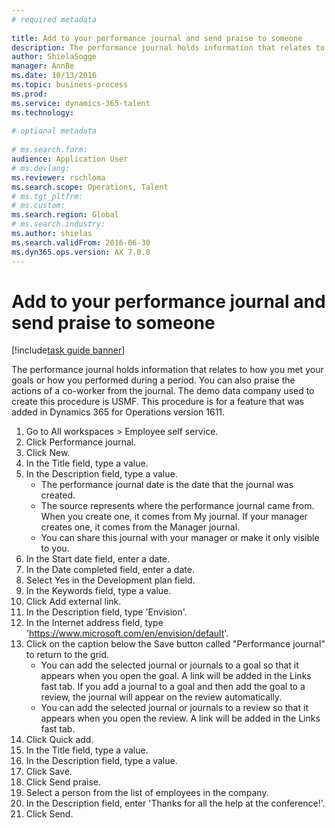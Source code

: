 ```yaml
--- 
# required metadata 
 
title: Add to your performance journal and send praise to someone
description: The performance journal holds information that relates to how you met your goals or how you performed during a period. 
author: ShielaSogge
manager: AnnBe 
ms.date: 10/13/2016
ms.topic: business-process 
ms.prod:  
ms.service: dynamics-365-talent 
ms.technology:  
 
# optional metadata 
 
# ms.search.form:   
audience: Application User 
# ms.devlang:  
ms.reviewer: rschloma
ms.search.scope: Operations, Talent 
# ms.tgt_pltfrm:  
# ms.custom:  
ms.search.region: Global
# ms.search.industry: 
ms.author: shielas
ms.search.validFrom: 2016-06-30 
ms.dyn365.ops.version: AX 7.0.0 
---
```

# Add to your performance journal and send praise to someone

[!include[task guide banner](../../includes/task-guide-banner.md)]

The performance journal holds information that relates to how you met your goals or how you performed during a period. You can also praise the actions of a co-worker from the journal. The demo data company used to create this procedure is USMF. This procedure is for a feature that was added in Dynamics 365 for Operations version 1611.

1. Go to All workspaces > Employee self service.
2. Click Performance journal.
3. Click New.
4. In the Title field, type a value.
5. In the Description field, type a value.
    * The performance journal date is the date that the journal was created.  
    * The source represents where the performance journal came from. When you create one, it comes from My journal. If your manager creates one, it comes from the Manager journal.  
    * You can share this journal with your manager or make it only visible to you.  
6. In the Start date field, enter a date.
7. In the Date completed field, enter a date.
8. Select Yes in the Development plan field.
9. In the Keywords field, type a value.
10. Click Add external link.
11. In the Description field, type 'Envision'.
12. In the Internet address field, type 'https://www.microsoft.com/en/envision/default'.
13. Click on the caption below the Save button called "Performance journal" to return to the grid.
    * You can add the selected journal or journals to a goal so that it appears when you open the goal. A link will be added in the Links fast tab.    If you add a journal to a goal and then add the goal to a review, the journal will appear on the review automatically.  
    * You can add the selected journal or journals to a review so that it appears when you open the review.    A link will be added in the Links fast tab.  
14. Click Quick add.
15. In the Title field, type a value.
16. In the Description field, type a value.
17. Click Save.
18. Click Send praise.
19. Select a person from the list of employees in the company.
20. In the Description field, enter 'Thanks for all the help at the conference!'.
21. Click Send.

